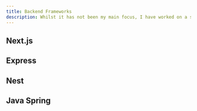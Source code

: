 ```yaml
---
title: Backend Frameworks
description: Whilst it has not been my main focus, I have worked on a small set of backend systems.
---
```


## Next.js

## Express

## Nest

## Java Spring
